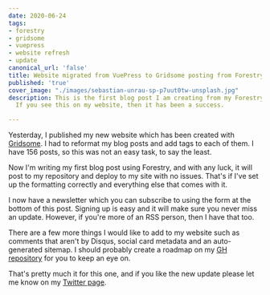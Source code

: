 ```yaml
---
date: 2020-06-24
tags:
- forestry
- gridsome
- vuepress
- website refresh
- update
canonical_url: 'false'
title: Website migrated from VuePress to Gridsome posting from Forestry
published: 'true'
cover_image: "./images/sebastian-unrau-sp-p7uut0tw-unsplash.jpg"
description: This is the first blog post I am creating from my Forestry dashboard.
  If you see this on my website, then it has been a success.

---
```

Yesterday, I published my new website which has been created with [Gridsome](https://gridsome.org/ "Gridsome"). I had to reformat my blog posts and add tags to each of them. I have 156 posts, so this was not an easy task, to say the least.

Now I'm writing my first blog post using Forestry, and with any luck, it will post to my repository and deploy to my site with no issues. That's if I've set up the formatting correctly and everything else that comes with it.

I now have a newsletter which you can subscribe to using the form at the bottom of this post. Signing up is easy and it will make sure you never miss an update. However, if you're more of an RSS person, then I have that too.

There are a few more things I would like to add to my website such as comments that aren't by Disqus, social card metadata and an auto-generated sitemap. I should probably create a roadmap on my [GH repository](https://github.com/Michael-Brooks/michaelbrooks.co.uk "GitHub repository") for you to keep an eye on.

That's pretty much it for this one, and if you like the new update please let me know on my [Twitter page](https://twitter.com/MBrooksUK).